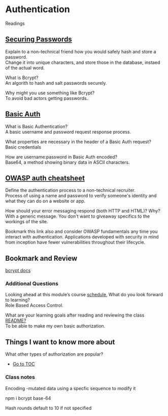 # Authentication

Readings  

## [Securing Passwords](https://thehackernews.com/2014/04/securing-passwords-with-bcrypt-hashing.html)

Explain to a non-technical friend how you would safely hash and store a password.  
Change it into unique characters, and store those in the database, instaed of the actual word.  

What is Bcrypt?  
An algorith to hash and salt passwords securely.  

Why might you use something like Bcrypt?  
To avoid bad actors getting passwords.  

## [Basic Auth](https://thehackernews.com/2014/04/securing-passwords-with-bcrypt-hashing.html)

What is Basic Authentication?  
A basic username and password request response process.  

What properties are necessary in the header of a Basic Auth request?  
Basic credentials

How are username:password in Basic Auth encoded?  
Base64, a method showing binary data in ASCII characters.  

## [OWASP auth cheatsheet](https://www.owasp.org/index.php/Authentication_Cheat_Sheet)

Define the authentication process to a non-technical recruiter.  
Process of using a name and password to verify someone's identity and what they can do on a website or app.  

How should your error messaging respond (both HTTP and HTML)? Why?  
With a generic message.  You don't want to giveaway specifics to the workings of the site.  

Bookmark this link also and consider OWASP fundamentals any time you interact with authentication. Applications developed with security in mind from inception have fewer vulnerabilities throughout their lifecycle.  

## Bookmark and Review

[bcrypt docs](https://www.npmjs.com/package/bcrypt)

### Additional Questions  

Looking ahead at this module’s course [schedule](https://codefellows.github.io/code-401-javascript-guide/curriculum/#module-2), What do you look forward to learning?  
Role Based Access Control.  

What are your learning goals after reading and reviewing the class [README?](https://codefellows.github.io/code-401-javascript-guide/curriculum/class-06/)  
To be able to make my own basic authorization.  

## Things I want to know more about  

What other types of authorization are popular?  

- [Go to TOC](README.md)

### Class notes

Encoding
-mutated data using a specfic sequence to modify it

npm i bcrypt base-64

Hash rounds default to 10 if not specified

